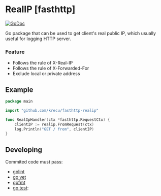 # RealIP [fasthttp]

[![GoDoc](https://godoc.org/github.com/krecu/fasthttp-realip?status.svg)](http://godoc.org/github.com/krecu/fasthttp-realip)

Go package that can be used to get client's real public IP, which usually useful for logging HTTP server.

### Feature

* Follows the rule of X-Real-IP
* Follows the rule of X-Forwarded-For
* Exclude local or private address

## Example

```go
package main

import "github.com/krecu/fasthttp-realip"

func RealIpHandler(ctx *fasthttp.RequestCtx) {
	clientIP := realip.FromRequest(ctx)
	log.Println("GET / from", clientIP)
}
```

## Developing

Commited code must pass:

* [golint](https://github.com/golang/lint)
* [go vet](https://godoc.org/golang.org/x/tools/cmd/vet)
* [gofmt](https://golang.org/cmd/gofmt)
* [go test](https://golang.org/cmd/go/#hdr-Test_packages):
